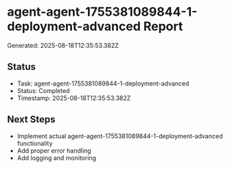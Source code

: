 # agent-agent-1755381089844-1-deployment-advanced Report

Generated: 2025-08-18T12:35:53.382Z

## Status
- Task: agent-agent-1755381089844-1-deployment-advanced
- Status: Completed
- Timestamp: 2025-08-18T12:35:53.382Z

## Next Steps
- Implement actual agent-agent-1755381089844-1-deployment-advanced functionality
- Add proper error handling
- Add logging and monitoring
